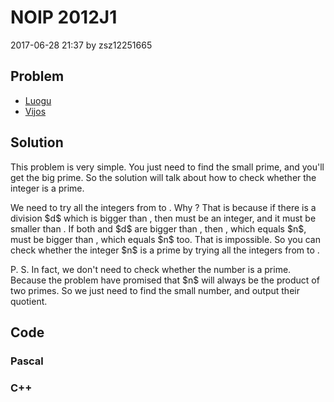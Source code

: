 <h1>NOIP 2012J1</h1>
<p><time>2017-06-28 21:37</time> by zsz12251665</p>
<section>
	<h2>Problem</h2>
	<ul class="buttonList">
		<a target="_blank" href="https://www.luogu.com.cn/problem/P1075"><li>Luogu</li></a>
		<a target="_blank" href="https://www.vijos.org/p/1786"><li>Vijos</li></a>
	</ul>
</section>
<section>
	<h2>Solution</h2>
	<p>This problem is very simple. You just need to find the small prime, and you'll get the big prime. So the solution will talk about how to check whether the integer is a prime. </p>
	<p>We need to try all the integers from <data value="c{2}"></data> to <data value="o{&lfloor;}o{&radic;}t{v{n}}o{&rfloor;}"></data>. Why <data value="o{&radic;}t{v{n}}"></data>? That is because if there is a division $d$ which is bigger than <data value="o{&radic;}t{v{n}}"></data>, then <data value="f{v{n}l{}v{d}}"></data> must be an integer, and it must be smaller than <data value="o{&radic;}t{v{n}}"></data>. If both <data value="f{v{n}l{}v{d}}"></data> and $d$ are bigger than <data value="o{&radic;}t{v{n}}"></data>, then <data value="f{v{d}o{}v{n}l{}v{d}}"></data>, which equals $n$, must be bigger than <data value="o{(}o{&radic;}t{v{n}}o{)}p{2}"></data>, which equals $n$ too. That is impossible. So you can check whether the integer $n$ is a prime by trying all the integers from <data value="c{2}"></data> to <data value="o{&lfloor;}o{&radic;}t{v{n}}o{&rfloor;}"></data>. </p>
	<p>P. S. In fact, we don't need to check whether the number is a prime. Because the problem have promised that $n$ will always be the product of two primes. So we just need to find the small number, and output their quotient. </p>
</section>
<section>
	<h2>Code</h2>
	<section>
		<h3>Pascal</h3>
		<code lang="pas"></code>
	</section>
	<section>
		<h3>C++</h3>
		<code lang="cpp"></code>
	</section>
</section>
